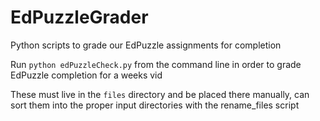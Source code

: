 # EdPuzzleGrader
Python scripts to grade our EdPuzzle assignments for completion

Run `python edPuzzleCheck.py` from the command line in order to grade EdPuzzle completion for a weeks vid

These must live in the `files` directory and be placed there manually, can sort them into the proper input directories with the rename_files script
